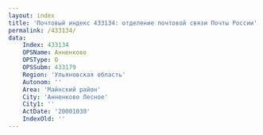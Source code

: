 ```yaml
---
layout: index
title: 'Почтовый индекс 433134: отделение почтовой связи Почты России'
permalink: /433134/
data:
    Index: 433134
    OPSName: Анненково
    OPSType: О
    OPSSubm: 433179
    Region: 'Ульяновская область'
    Autonom: ''
    Area: 'Майнский район'
    City: 'Анненково Лесное'
    City1: ''
    ActDate: '20001030'
    IndexOld: ''
---
```

